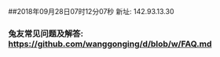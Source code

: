 ##2018年09月28日07时12分07秒 新址: 142.93.13.30
### 兔友常见问题及解答: https://github.com/wanggonging/d/blob/w/FAQ.md
